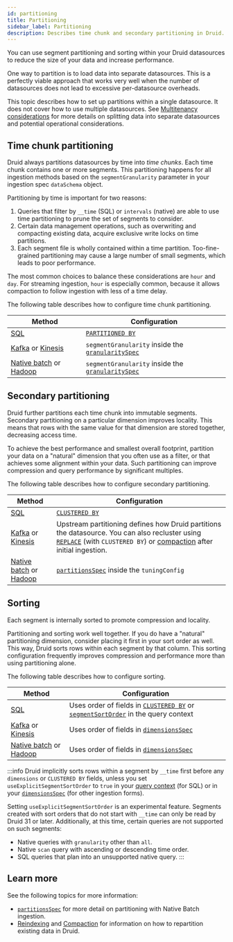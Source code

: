 ```yaml
---
id: partitioning
title: Partitioning
sidebar_label: Partitioning
description: Describes time chunk and secondary partitioning in Druid. Provides guidance to choose a secondary partition dimension.
---
```


<!--
  ~ Licensed to the Apache Software Foundation (ASF) under one
  ~ or more contributor license agreements.  See the NOTICE file
  ~ distributed with this work for additional information
  ~ regarding copyright ownership.  The ASF licenses this file
  ~ to you under the Apache License, Version 2.0 (the
  ~ "License"); you may not use this file except in compliance
  ~ with the License.  You may obtain a copy of the License at
  ~
  ~   http://www.apache.org/licenses/LICENSE-2.0
  ~
  ~ Unless required by applicable law or agreed to in writing,
  ~ software distributed under the License is distributed on an
  ~ "AS IS" BASIS, WITHOUT WARRANTIES OR CONDITIONS OF ANY
  ~ KIND, either express or implied.  See the License for the
  ~ specific language governing permissions and limitations
  ~ under the License.
  -->

You can use segment partitioning and sorting within your Druid datasources to reduce the size of your data and increase performance.

One way to partition is to load data into separate datasources. This is a perfectly viable approach that works very well when the number of datasources does not lead to excessive per-datasource overheads.

This topic describes how to set up partitions within a single datasource. It does not cover how to use multiple datasources. See [Multitenancy considerations](../querying/multitenancy.md) for more details on splitting data into separate datasources and potential operational considerations.

## Time chunk partitioning

Druid always partitions datasources by time into _time chunks_. Each time chunk contains one or more segments. This partitioning happens for all ingestion methods based on the `segmentGranularity` parameter in your ingestion spec `dataSchema` object.

Partitioning by time is important for two reasons:

1. Queries that filter by `__time` (SQL) or `intervals` (native) are able to use time partitioning to prune the set of segments to consider.
2. Certain data management operations, such as overwriting and compacting existing data, acquire exclusive write locks on time partitions.
3. Each segment file is wholly contained within a time partition. Too-fine-grained partitioning may cause a large number
   of small segments, which leads to poor performance.

The most common choices to balance these considerations are `hour` and `day`. For streaming ingestion, `hour` is especially
common, because it allows compaction to follow ingestion with less of a time delay.

The following table describes how to configure time chunk partitioning.

|Method|Configuration|
|------|------------|
|[SQL](../multi-stage-query/index.md)|[`PARTITIONED BY`](../multi-stage-query/concepts.md#partitioning)|
|[Kafka](../ingestion/kafka-ingestion.md) or [Kinesis](../ingestion/kinesis-ingestion.md)|`segmentGranularity` inside the [`granularitySpec`](ingestion-spec.md#granularitySpec)|
|[Native batch](native-batch.md) or [Hadoop](hadoop.md)|`segmentGranularity` inside the [`granularitySpec`](ingestion-spec.md#granularitySpec)|

## Secondary partitioning

Druid further partitions each time chunk into immutable segments. Secondary partitioning on a particular dimension improves locality. This means that rows with the same value for that dimension are stored together, decreasing access time.

To achieve the best performance and smallest overall footprint, partition your data on a "natural" dimension that
you often use as a filter, or that achieves some alignment within your data. Such partitioning can improve compression
and query performance by significant multiples.

The following table describes how to configure secondary partitioning.

|Method|Configuration|
|------|------------|
|[SQL](../multi-stage-query/index.md)|[`CLUSTERED BY`](../multi-stage-query/concepts.md#clustering)|
|[Kafka](../ingestion/kafka-ingestion.md) or [Kinesis](../ingestion/kinesis-ingestion.md)|Upstream partitioning defines how Druid partitions the datasource. You can also recluster using [`REPLACE`](../multi-stage-query/concepts.md#replace) (with `CLUSTERED BY`) or [compaction](../data-management/compaction.md) after initial ingestion.|
|[Native batch](native-batch.md) or [Hadoop](hadoop.md)|[`partitionsSpec`](native-batch.md#partitionsspec) inside the `tuningConfig`|

## Sorting

Each segment is internally sorted to promote compression and locality.

Partitioning and sorting work well together. If you do have a "natural" partitioning dimension, consider placing it
first in your sort order as well. This way, Druid sorts rows within each segment by that column. This sorting configuration
frequently improves compression and performance more than using partitioning alone.

The following table describes how to configure sorting.

|Method|Configuration|
|------|------------|
|[SQL](../multi-stage-query/index.md)|Uses order of fields in [`CLUSTERED BY`](../multi-stage-query/concepts.md#clustering) or [`segmentSortOrder`](../multi-stage-query/reference.md#context) in the query context|
|[Kafka](../ingestion/kafka-ingestion.md) or [Kinesis](../ingestion/kinesis-ingestion.md)|Uses order of fields in [`dimensionsSpec`](ingestion-spec.md#granularitySpec)|
|[Native batch](native-batch.md) or [Hadoop](hadoop.md)|Uses order of fields in [`dimensionsSpec`](ingestion-spec.md#granularitySpec)|

:::info
Druid implicitly sorts rows within a segment by `__time` first before any `dimensions` or `CLUSTERED BY` fields, unless
you set `useExplicitSegmentSortOrder` to `true` in your
[query context](../multi-stage-query/reference.md#context-parameters) (for SQL) or in your
[`dimensionsSpec`](ingestion-spec.md#dimensionsspec) (for other ingestion forms).

Setting `useExplicitSegmentSortOrder` is an experimental feature. Segments created with sort orders that do not start
with `__time` can only be read by Druid 31 or later. Additionally, at this time, certain queries are not supported on
such segments:

- Native queries with `granularity` other than `all`.
- Native `scan` query with ascending or descending time order.
- SQL queries that plan into an unsupported native query.
:::

## Learn more

See the following topics for more information:

* [`partitionsSpec`](native-batch.md#partitionsspec) for more detail on partitioning with Native Batch ingestion.
* [Reindexing](../data-management/update.md#reindex) and [Compaction](../data-management/compaction.md) for information on how to repartition existing data in Druid.

